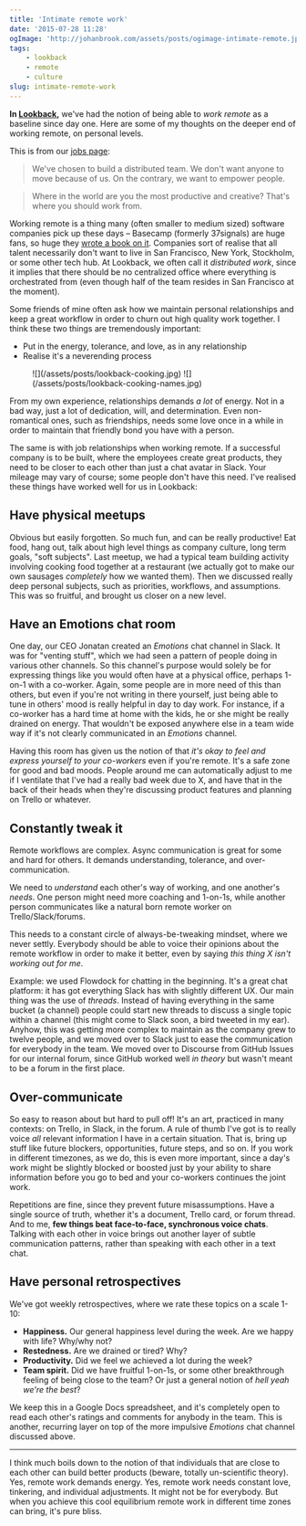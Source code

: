 ```yaml
---
title: 'Intimate remote work'
date: '2015-07-28 11:28'
ogImage: 'http://johanbrook.com/assets/posts/ogimage-intimate-remote.jpg'
tags:
    - lookback
    - remote
    - culture
slug: intimate-remote-work
---
```

 
**In [Lookback](http://lookback.io),** we've had the notion of being able to *work remote* as a baseline since day one. Here are some of my thoughts on the deeper end of working remote, on personal levels.

This is from our [jobs page](http://lookback.io/jobs):

> We've chosen to build a distributed team. We don't want anyone to move because of us. On the contrary, we want to empower people.

> Where in the world are you the most productive and creative? That's where you should work from.

Working remote is a thing many (often smaller to medium sized) software companies pick up these days – Basecamp (formerly 37signals) are huge fans, so huge they [wrote a book on it](http://37signals.com/remote/). Companies sort of realise that all talent necessarily don't want to live in San Francisco, New York, Stockholm, or some other tech hub. At Lookback, we often call it *distributed work*, since it implies that there should be no centralized office where everything is orchestrated from (even though half of the team resides in San Francisco at the moment).

Some friends of mine often ask how we maintain personal relationships and keep a great workflow in order to churn out high quality work together. I think these two things are tremendously important:

- Put in the energy, tolerance, and love, as in any relationship
- Realise it's a neverending process

<figure class="image--full image--hover">
  ![](/assets/posts/lookback-cooking.jpg)
  ![](/assets/posts/lookback-cooking-names.jpg)
</figure>

From my own experience, relationships demands *a lot* of energy. Not in a bad way, just a lot of dedication, will, and determination. Even non-romantical ones, such as friendships, needs some love once in a while in order to maintain that friendly bond you have with a person.

The same is with job relationships when working remote. If a successful company is to be built, where the employees create great products, they need to be closer to each other than just a chat avatar in Slack. Your mileage may vary of course; some people don't have this need. I've realised these things have worked well for us in Lookback:

## Have physical meetups

Obvious but easily forgotten. So much fun, and can be really productive! Eat food, hang out, talk about high level things as company culture, long term goals, "soft subjects". Last meetup, we had a typical team building activity involving cooking food together at a restaurant (we actually got to make our own sausages *completely* how we wanted them). Then we discussed really deep personal subjects, such as priorities, workflows, and assumptions. This was so fruitful, and brought us closer on a new level.

## Have an Emotions chat room

One day, our CEO Jonatan created an *Emotions* chat channel in Slack. It was for "venting stuff", which we had seen a pattern of people doing in various other channels. So this channel's purpose would solely be for expressing things like you would often have at a physical office, perhaps 1-on-1 with a co-worker. Again, some people are in more need of this than others, but even if you're not writing in there yourself, just being able to tune in others' mood is really helpful in day to day work. For instance, if a co-worker has a hard time at home with the kids, he or she might be really drained on energy. That wouldn't be exposed anywhere else in a team wide way if it's not clearly communicated in an *Emotions* channel.

Having this room has given us the notion of that *it's okay to feel and express yourself to your co-workers* even if you're remote. It's a safe zone for good and bad moods. People around me can automatically adjust to me if I ventilate that I've had a really bad week due to X, and have that in the back of their heads when they're discussing product features and planning on Trello or whatever.

## Constantly tweak it

Remote workflows are complex. Async communication is great for some and hard for others. It demands understanding, tolerance, and over-communication.

We need to *understand* each other's way of working, and one another's *needs*. One person might need more coaching and 1-on-1s, while another person communicates like a natural born remote worker on Trello/Slack/forums.

This needs to a constant circle of always-be-tweaking mindset, where we never settly. Everybody should be able to voice their opinions about the remote workflow in order to make it better, even by saying *this thing X isn't working out for me*.

Example: we used Flowdock for chatting in the beginning. It's a great chat platform: it has got everything Slack has with slightly different UX. Our main thing was the use of *threads*. Instead of having everything in the same bucket (a channel) people could start new threads to discuss a single topic within a channel (this might come to Slack soon, a bird tweeted in my ear). Anyhow, this was getting more complex to maintain as the company grew to twelve people, and we moved over to Slack just to ease the communication for everybody in the team. We moved over to Discourse from GitHub Issues for our internal forum, since GitHub worked well *in theory* but wasn't meant to be a forum in the first place.

## Over-communicate

So easy to reason about but hard to pull off! It's an art, practiced in many contexts: on Trello, in Slack, in the forum. A rule of thumb I've got is to really voice *all* relevant information I have in a certain situation. That is, bring up stuff like future blockers, opportunities, future steps, and so on. If you work in different timezones, as we do, this is even more important, since a day's work might be slightly blocked or boosted just by your ability to share information before you go to bed and your co-workers continues the joint work. 

Repetitions are fine, since they prevent future misassumptions. Have a single source of truth, whether it's a document, Trello card, or forum thread. And to me, **few things beat face-to-face, synchronous voice chats**. Talking with each other in voice brings out another layer of subtle communication patterns, rather than speaking with each other in a text chat.

## Have personal retrospectives

We've got weekly retrospectives, where we rate these topics on a scale 1-10:

- **Happiness.** Our general happiness level during the week. Are we happy with life? Why/why not?
- **Restedness.** Are we drained or tired? Why?
- **Productivity.** Did we feel we achieved a lot during the week?
- **Team spirit.** Did we have fruitful 1-on-1s, or some other breakthrough feeling of being close to the team? Or just a general notion of *hell yeah we're the best*?

We keep this in a Google Docs spreadsheet, and it's completely open to read each other's ratings and comments for anybody in the team. This is another, recurring layer on top of the more impulsive *Emotions* chat channel discussed above. 

***

I think much boils down to the notion of that individuals that are close to each other can build better products (beware, totally un-scientific theory). Yes, remote work demands energy. Yes, remote work needs constant love, tinkering, and individual adjustments. It might not be for everybody. But when you achieve this cool equilibrium remote work in different time zones can bring, it's pure bliss.
